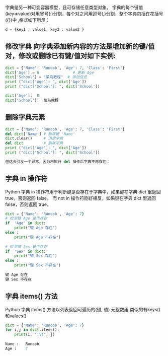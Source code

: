 字典是另一种可变容器模型，且可存储任意类型对象。
字典的每个键值(key=>value)对用冒号(:)分割，每个对之间用逗号(,)分割，整个字典包括在花括号({})中 ,格式如下所示：
```python
d = {key1 : value1, key2 : value2 }
```

## 修改字典 向字典添加新内容的方法是增加新的键/值对，修改或删除已有键/值对如下实例:
```python
dict = {'Name': 'Runoob', 'Age': 7, 'Class': 'First'}
dict['Age'] = 8               # 更新 Age
dict['School'] = "菜鸟教程"  # 添加信息
print ("dict['Age']: ", dict['Age'])
print ("dict['School']: ", dict['School'])

dict['Age']:  8
dict['School']:  菜鸟教程
```

## 删除字典元素
```python
dict = {'Name': 'Runoob', 'Age': 7, 'Class': 'First'}
del dict['Name'] # 删除键 'Name'
dict.clear()     # 清空字典
del dict         # 删除字典
print ("dict['Age']: ", dict['Age'])
print ("dict['School']: ", dict['School'])

但这会引发一个异常，因为用执行 del 操作后字典不再存在：
```

## 字典 in 操作符
Python 字典 in 操作符用于判断键是否存在于字典中，如果键在字典 dict 里返回 true，否则返回 false。
而 not in 操作符刚好相反，如果键在字典 dict 里返回 false，否则返回 true。
```python
dict = {'Name': 'Runoob', 'Age': 7}
# 检测键 Age 是否存在
if  'Age' in dict:
    print("键 Age 存在")
else :
    print("键 Age 不存在")
 
# 检测键 Sex 是否存在
if  'Sex' in dict:
    print("键 Sex 存在")
else :
    print("键 Sex 不存在")
    
键 Age 存在
键 Sex 不存在
```

## 字典 items() 方法
Python 字典 items() 方法以列表返回可遍历的(键, 值) 元组数组
类似的有keys()和values()
```python
dict = {'Name': 'Runoob', 'Age': 7}
for i,j in dict.items():
    print(i, ":\t", j)
    
Name :   Runoob
Age :    7
```
